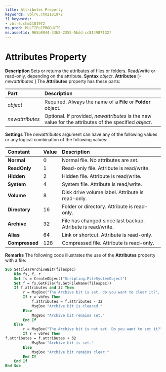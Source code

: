 ```yaml
---
title: Attributes Property
keywords: vblr6.chm2181972
f1_keywords:
- vblr6.chm2181972
ms.prod: MULTIPLEPRODUCTS
ms.assetid: 965b8844-33b8-2358-5bdd-cc814987132f
---
```



# Attributes Property



 **Description**
Sets or returns the attributes of files or folders. Read/write or read-only, depending on the attribute.
 **Syntax**
 _object_. **Attributes** [= _newattributes_ ]
The  **Attributes** property has these parts:


|**Part**|**Description**|
|:-----|:-----|
| _object_|Required. Always the name of a  **File** or **Folder** object.|
| _newattributes_|Optional. If provided,  _newattributes_ is the new value for the attributes of the specified _object_.|
 **Settings**
The  _newattributes_ argument can have any of the following values or any logical combination of the following values:


|**Constant**|**Value**|**Description**|
|:-----|:-----|:-----|
|**Normal**|0|Normal file. No attributes are set.|
|**ReadOnly**|1|Read-only file. Attribute is read/write.|
|**Hidden**|2|Hidden file. Attribute is read/write.|
|**System**|4|System file. Attribute is read/write.|
|**Volume**|8|Disk drive volume label. Attribute is read-only.|
|**Directory**|16|Folder or directory. Attribute is read-only.|
|**Archive**|32|File has changed since last backup. Attribute is read/write.|
|**Alias**|64|Link or shortcut. Attribute is read-only.|
|**Compressed**|128|Compressed file. Attribute is read-only.|
 **Remarks**
The following code illustrates the use of the  **Attributes** property with a file:



```vb
Sub SetClearArchiveBit(filespec)
    Dim fs, f, r
    Set fs = CreateObject("Scripting.FileSystemObject")
    Set f = fs.GetFile(fs.GetFileName(filespec))
    If f.attributes and 32 Then
        r = MsgBox("The Archive bit is set, do you want to clear it?", vbYesNo, "Set/Clear Archive Bit")
        If r = vbYes Then 
            f.attributes = f.attributes - 32
            MsgBox "Archive bit is cleared."
        Else
            MsgBox "Archive bit remains set."
        End If
    Else
        r = MsgBox("The Archive bit is not set. Do you want to set it?", vbYesNo, "Set/Clear Archive Bit")
        If r = vbYes Then 
f.attributes = f.attributes + 32
            MsgBox "Archive bit is set."
        Else
            MsgBox "Archive bit remains clear."
        End If
    End If
End Sub
```


